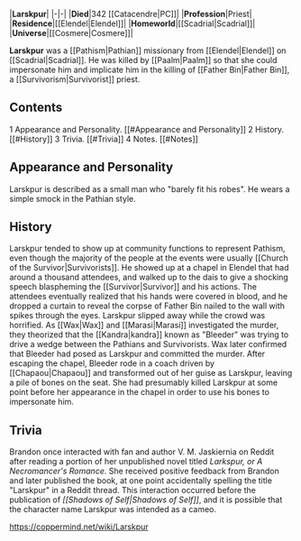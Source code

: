 |**Larskpur**|
|-|-|
|**Died**|342 [[Catacendre\|PC]]|
|**Profession**|Priest|
|**Residence**|[[Elendel\|Elendel]]|
|**Homeworld**|[[Scadrial\|Scadrial]]|
|**Universe**|[[Cosmere\|Cosmere]]|

**Larskpur** was a [[Pathism\|Pathian]] missionary from [[Elendel\|Elendel]] on [[Scadrial\|Scadrial]]. He was killed by [[Paalm\|Paalm]] so that she could impersonate him and implicate him in the killing of [[Father Bin\|Father Bin]], a [[Survivorism\|Survivorist]] priest.

## Contents

1 Appearance and Personality. [[#Appearance and Personality]] 
2 History. [[#History]] 
3 Trivia. [[#Trivia]] 
4 Notes. [[#Notes]] 


## Appearance and Personality
Larskpur is described as a small man who "barely fit his robes". He wears a simple smock in the Pathian style.

## History
Larskpur tended to show up at community functions to represent Pathism, even though the majority of the people at the events were usually [[Church of the Survivor\|Survivorists]].
He showed up at a chapel in Elendel that had around a thousand attendees, and walked up to the dais to give a shocking speech blaspheming the [[Survivor\|Survivor]] and his actions. The attendees eventually realized that his hands were covered in blood, and he dropped a curtain to reveal the corpse of Father Bin nailed to the wall with spikes through the eyes. Larskpur slipped away while the crowd was horrified.
As [[Wax\|Wax]] and [[Marasi\|Marasi]] investigated the murder, they theorized that the [[Kandra\|kandra]] known as "Bleeder" was trying to drive a wedge between the Pathians and Survivorists. Wax later confirmed that Bleeder had posed as Larskpur and committed the murder. After escaping the chapel, Bleeder rode in a coach driven by [[Chapaou\|Chapaou]] and transformed out of her guise as Larskpur, leaving a pile of bones on the seat. She had presumably killed Larskpur at some point before her appearance in the chapel in order to use his bones to impersonate him.

## Trivia
Brandon once interacted with fan and author V. M. Jaskiernia on Reddit after reading a portion of her unpublished novel titled *Larkspur, or A Necromancer's Romance*. She received positive feedback from Brandon and later published the book, at one point accidentally spelling the title "Larskpur" in a Reddit thread. This interaction occurred before the publication of *[[Shadows of Self\|Shadows of Self]]*, and it is possible that the character name Larskpur was intended as a cameo.


https://coppermind.net/wiki/Larskpur
